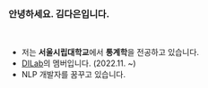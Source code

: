 ### 안녕하세요. 김다은입니다.
</br>

- 저는 **서울시립대학교**에서 **통계학**을 전공하고 있습니다.
- <a href="https://sites.google.com/view/dilab-uos/">DILab</a>의 멤버입니다. (2022.11. ~)
- NLP 개발자를 꿈꾸고 있습니다.




<!---
daeunknown/daeunknown is a ✨ special ✨ repository because its `README.md` (this file) appears on your GitHub profile.
You can click the Preview link to take a look at your changes.
--->
